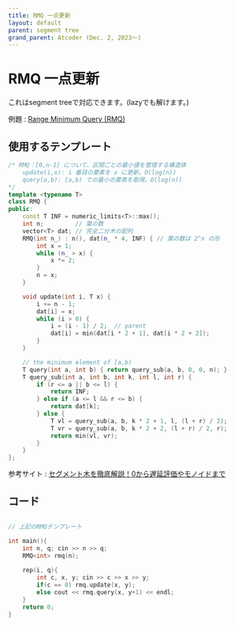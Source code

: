 ```yaml
---
title: RMQ 一点更新
layout: default
parent: segment tree
grand_parent: Atcoder (Dec. 2, 2023〜)
---
```


<script type="text/javascript" id="MathJax-script" async src="https://cdn.jsdelivr.net/npm/mathjax@3/es5/tex-chtml.js"></script>

# RMQ 一点更新

これはsegment treeで対応できます。(lazyでも解けます。)

例題 : <a href="https://judge.u-aizu.ac.jp/onlinejudge/description.jsp?id=DSL_2_A&lang=jp" target="_blank">Range Minimum Query (RMQ)</a>

## 使用するテンプレート

```cpp
/* RMQ：[0,n-1] について、区間ごとの最小値を管理する構造体
    update(i,x): i 番目の要素を x に更新。O(log(n))
    query(a,b): [a,b) での最小の要素を取得。O(log(n))
*/
template <typename T>
class RMQ {
public:
    const T INF = numeric_limits<T>::max();
    int n;         // 葉の数
    vector<T> dat; // 完全二分木の配列
    RMQ(int n_) : n(), dat(n_ * 4, INF) { // 葉の数は 2^x の形
        int x = 1;
        while (n_ > x) {
            x *= 2;
        }
        n = x;
    }

    void update(int i, T x) {
        i += n - 1;
        dat[i] = x;
        while (i > 0) {
            i = (i - 1) / 2;  // parent
            dat[i] = min(dat[i * 2 + 1], dat[i * 2 + 2]);
        }
    }

    // the minimum element of [a,b)
    T query(int a, int b) { return query_sub(a, b, 0, 0, n); }
    T query_sub(int a, int b, int k, int l, int r) {
        if (r <= a || b <= l) {
            return INF;
        } else if (a <= l && r <= b) {
            return dat[k];
        } else {
            T vl = query_sub(a, b, k * 2 + 1, l, (l + r) / 2);
            T vr = query_sub(a, b, k * 2 + 2, (l + r) / 2, r);
            return min(vl, vr);
        }
    }
};
```

参考サイト : <a href="https://algo-logic.info/segment-tree/" target="_blank">セグメント木を徹底解説！0から遅延評価やモノイドまで</a>

## コード

```cpp

// 上記のRMQテンプレート

int main(){
    int n, q; cin >> n >> q;
    RMQ<int> rmq(n);
    
    rep(i, q){
        int c, x, y; cin >> c >> x >> y;
        if(c == 0) rmq.update(x, y);
        else cout << rmq.query(x, y+1) << endl;
    }
    return 0;
}
```